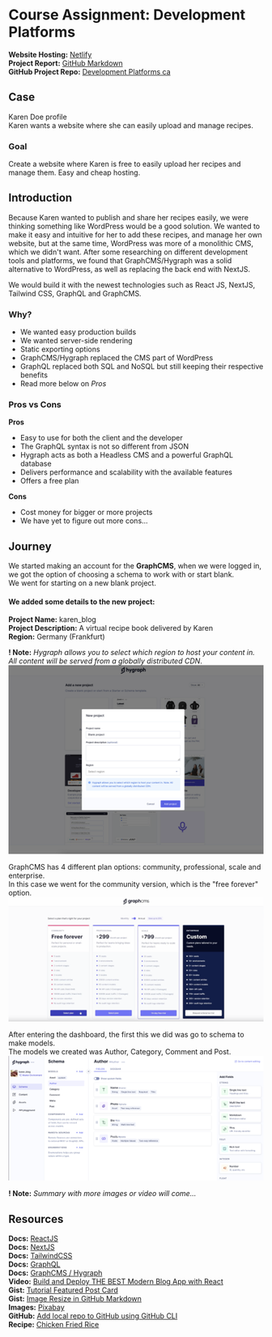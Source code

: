 # Course Assignment: Development Platforms


**Website Hosting:** [Netlify](https://developmentplatforms.netlify.app/)  
**Project Report:** [GitHub Markdown](https://github.com/siljeangelvik/development_platforms_ca/blob/main/notes.md)  
**GitHub Project Repo:** [Development Platforms ca](https://github.com/siljeangelvik/development_platforms_ca)


## Case  
Karen Doe profile  
Karen wants a website where she can easily upload and manage recipes.

### Goal  
Create a website where Karen is free to easily upload her recipes and manage them.
Easy and cheap hosting.  


## Introduction  
Because Karen wanted to publish and share her recipes easily, we were thinking something like WordPress would be a good solution.
We wanted to make it easy and intuitive for her to add these recipes, and manage her own website, but at the same time, WordPress was more of a monolithic CMS, which we didn't want.
After some researching on different development tools and platforms, we found that GraphCMS/Hygraph was a solid alternative to WordPress, as well as replacing the back end with NextJS.

We would build it with the newest technologies such as React JS, NextJS, Tailwind CSS, GraphQL and GraphCMS.

### Why?
* We wanted easy production builds
* We wanted server-side rendering
* Static exporting options
* GraphCMS/Hygraph replaced the CMS part of WordPress
* GraphQL replaced both SQL and NoSQL but still keeping their respective benefits
* Read more below on _Pros_

### Pros vs Cons
**Pros**
* Easy to use for both the client and the developer
* The GraphQL syntax is not so different from JSON
* Hygraph acts as both a Headless CMS and a powerful GraphQL database
* Delivers performance and scalability with the available features
* Offers a free plan

**Cons**
* Cost money for bigger or more projects
* We have yet to figure out more cons...


## Journey
We started making an account for the **GraphCMS**, when we were logged in,   
we got the option of choosing a schema to work with or start blank.   
We went for starting on a new blank project.

#### We added some details to the new project:
**Project Name:** karen_blog  
**Project Description:** A virtual recipe book delivered by Karen   
**Region:** Germany (Frankfurt)

**! Note:** _Hygraph allows you to select which region to host your content in._  
_All content will be served from a globally distributed CDN_.
<img src="./public/developmentplatforms_graphcms-1.png" data-canonical-src="./public/developmentplatforms_graphcms-1.png" width="600" height="auto" />

GraphCMS has 4 different plan options: community, professional, scale and enterprise.  
In this case we went for the community version, which is the "free forever" option.
<img src="./public/developmentplatforms_graphcms-2.png" data-canonical-src="./public/developmentplatforms_graphcms-2.png" width="600" height="auto" />

After entering the dashboard, the first this we did was go to schema to make models.  
The models we created was Author, Category, Comment and Post. 
<img src="./public/developmentplatforms_graphcms-3.png" data-canonical-src="./public/developmentplatforms_graphcms-3.png" width="600" height="auto" />

**! Note:** _Summary with more images or video will come..._


## Resources
**Docs:** [ReactJS](https://reactjs.org/)  
**Docs:** [NextJS](https://nextjs.org/)  
**Docs:** [TailwindCSS](https://tailwindcss.com/)  
**Docs:** [GraphQL](https://graphql.org/)  
**Docs:** [GraphCMS / Hygraph](https://hygraph.com/)  
**Video:** [Build and Deploy THE BEST Modern Blog App with React](https://www.youtube.com/watch?app=desktop&v=HYv55DhgTuA)   
**Gist:** [Tutorial Featured Post Card](https://gist.github.com/adrianhajdin/2b2e8509a48229baf9bb9b53d4a31c91)  
**Gist:** [Image Resize in GitHub Markdown](https://gist.github.com/uupaa/f77d2bcf4dc7a294d109)  
**Images:** [Pixabay](https://pixabay.com/no/photos/search/chicken%20fried%20rice/?manual_search=1)  
**GitHub:** [Add local repo to GitHub using GitHub CLI](https://docs.github.com/en/get-started/importing-your-projects-to-github/importing-source-code-to-github/adding-locally-hosted-code-to-github)  
**Recipe:** [Chicken Fried Rice](https://www.delish.com/cooking/recipe-ideas/a25635966/chicken-fried-rice-recipe/) 

